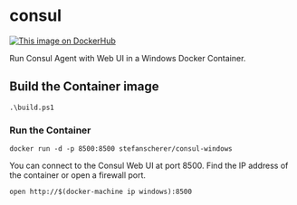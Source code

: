 # consul
[![This image on DockerHub](https://img.shields.io/docker/pulls/stefanscherer/consul-windows.svg)](https://hub.docker.com/r/stefanscherer/consul-windows/)

Run Consul Agent with Web UI in a Windows Docker Container.

## Build the Container image

```
.\build.ps1
```

### Run the Container

```
docker run -d -p 8500:8500 stefanscherer/consul-windows
```

You can connect to the Consul Web UI at port 8500.
Find the IP address of the container or open a firewall port.

```
open http://$(docker-machine ip windows):8500
```
